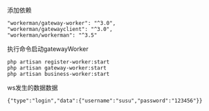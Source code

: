 添加依赖
```
"workerman/gateway-worker": "^3.0",
"workerman/gatewayclient": "^3.0",
"workerman/workerman": "^3.5"
```

执行命令启动gatewayWorker
```
php artisan register-worker:start
php artisan gateway-worker:start
php artisan business-worker:start
```

ws发生的数据数据
```
{"type":"login","data":{"username":"susu","password":"123456"}}
```